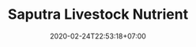 ---
title: "Saputra Livestock Nutrient"
date: 2020-02-24T22:53:18+07:00
draft: false
description: 
layout: "en/saputra-livestock-nutrient"
---